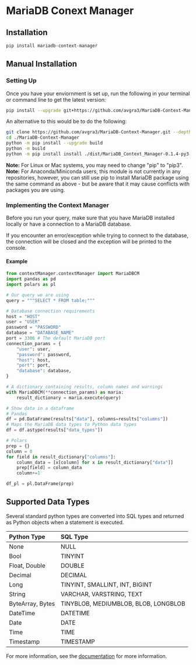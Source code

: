 # MariaDB Conext Manager

## Installation

```bash
pip install mariadb-context-manager
```

## Manual Installation

### Setting Up

Once you have your enviornment is set up, run the following in your terminal or command line to get the latest version:

```bash
pip install --upgrade git+https://github.com/avgra3/MariaDB-Context-Manager.git
```

An alternative to this would be to do the following:

```bash
git clone https://github.com/avgra3/MariaDB-Context-Manager.git --depth 1
cd ./MariaDB-Context-Manager
python -m pip install --upgrade build
python -m build
python -m pip install install ./dist/MariaDB_Context_Manager-0.1.4-py3-none-any.whl
```

__Note:__ For Linux or Mac systems, you may need to change "pip" to "pip3".
__Note:__ For Anaconda/Miniconda users, this module is not currently in any repositories, however, you can still use pip to install MariaDB package using the same command as above - but be aware that it may cause conflicts with packages you are using.

### Implementing the Context Manager

Before you run your query, make sure that you have MariaDB installed locally or have a connection to a MariaDB database.

If you encounter an error/exception while trying to connect to the database, the connection will be closed and the exception will be printed to the console.

#### Example

```python
from contextManager.contextManager import MariaDBCM
import pandas as pd
import polars as pl

# Our query we are using
query = """SELECT * FROM table;"""

# Database connection requirements
host = "HOST"
user = "USER"
password = "PASSWORD"
database = "DATABASE_NAME"
port = 3306 # The default MariaDB port
connection_params = {
    "user": user,
    "password": password,
    "host": host,
    "port": port,
    "database": database,
}

# A dictionary containing results, column names and warnings
with MariaDBCM(**connection_params) as maria:
    result_dictionary = maria.execute(query)

# Show data in a dataframe
# Pandas
df = pd.DataFrame(results["data"], columns=results["columns"])
# Maps the MariaDB data types to Python data types
df = df.astype(results["data_types"])

# Polars
prep = {}
column = 0
for field in result_dictionary["columns"]:
    column_data = [x[column] for x in result_dictionary["data"]]
    prep[field] = column_data
    column+=1

df_pl = pl.DataFrame(prep)
```

## Supported Data Types

Several standard python types are converted into SQL types and returned as Python objects when a statement is executed.

| Python Type | SQL Type |
|:--- | :--- |
| None | NULL |
| Bool | TINYINT |
| Float, Double | DOUBLE |
| Decimal | DECIMAL |
| Long | TINYINT, SMALLINT, INT, BIGINT |
| String | VARCHAR, VARSTRING, TEXT |
| ByteArray, Bytes | TINYBLOB, MEDIUMBLOB, BLOB, LONGBLOB |
| DateTime | DATETIME |
| Date | DATE |
| Time | TIME |
| Timestamp | TIMESTAMP |

For more information, see the [documentation](https://mariadb-corporation.github.io/mariadb-connector-python/usage.html) for more information.
